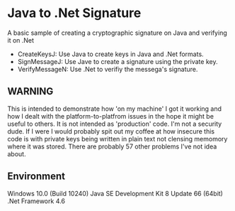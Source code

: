 # Java to .Net Signature

A basic sample of creating a cryptographic signature on Java and verifying 
it on .Net

  - CreateKeysJ: Use Java to create keys in Java and .Net formats.
  - SignMessageJ: Use Jave to create a signature using the private key.
  - VerifyMessageN: Use .Net to verifiy the messega's signature.


## WARNING

This is intended to demonstrate how 'on my machine' I got it working and
how I dealt with the platform-to-platfrom issues in the hope it might be
useful to others.  It is not intended as 'production' code. I'm not a
security dude.  If I were I would probably spit out my coffee at how
insecure this code is with private keys being written in plain text not
clensing memomory where it was stored.  There are probably 57 other
problems I've not idea about.


## Environment

Windows 10.0 (Build 10240)
Java SE Development Kit 8 Update 66 (64bit)
.Net Framework 4.6
